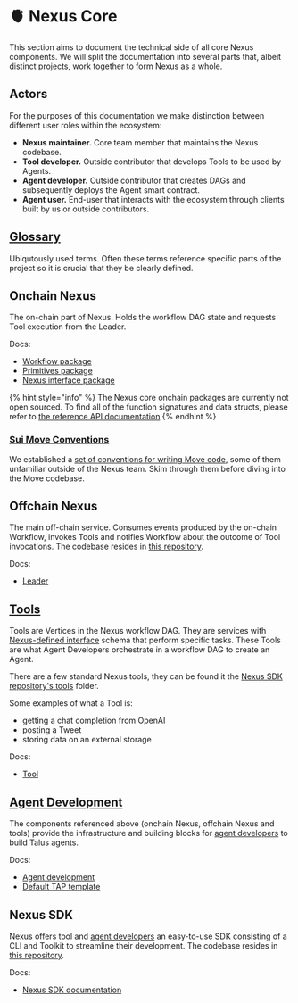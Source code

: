 # 🫀 Nexus Core

This section aims to document the technical side of all core Nexus components. We will split the documentation into several parts that, albeit distinct projects, work together to form Nexus as a whole.

## Actors

For the purposes of this documentation we make distinction between different user roles within the ecosystem:

* **Nexus maintainer.** Core team member that maintains the Nexus codebase.
* **Tool developer.** Outside contributor that develops Tools to be used by Agents.
* **Agent developer.** Outside contributor that creates DAGs and subsequently deploys the Agent smart contract.
* **Agent user.** End-user that interacts with the ecosystem through clients built by us or outside contributors.

## [Glossary](glossary.md)

Ubiqutously used terms. Often these terms reference specific parts of the project so it is crucial that they be clearly defined.

## Onchain Nexus

The on-chain part of Nexus. Holds the workflow DAG state and requests Tool execution from the Leader.

Docs:

* [Workflow package](./packages/workflow.md)
* [Primitives package](./packages/primitives.md)
* [Nexus interface package](./packages/nexus-interface.md)

{% hint style="info" %}
The Nexus core onchain packages are currently not open sourced. To find all of the function signatures and data structs, please refer to [the reference API documentation](./developer-docs/index/nexus-core-api-docs/README.md)
{% endhint %}

### [Sui Move Conventions](./conventions/sui-move.md)

We established a [set of conventions for writing Move code](./conventions/sui-move.md), some of them unfamiliar outside of the Nexus team. Skim through them before diving into the Move codebase.

## Offchain Nexus

The main off-chain service. Consumes events produced by the on-chain Workflow, invokes Tools and notifies Workflow about the outcome of Tool invocations. The codebase resides in [this repository](https://github.com/Talus-Network/nexus-next/tree/main/be).

Docs:

* [Leader](crates/leader.md)

## [Tools](tool.md)

Tools are Vertices in the Nexus workflow DAG. They are services with [Nexus-defined interface](tool.md) schema that perform specific tasks. These Tools are what Agent Developers orchestrate in a workflow DAG to create an Agent.

There are a few standard Nexus tools, they can be found it the [Nexus SDK repository's tools](https://github.com/Talus-Network/nexus-sdk/tree/main/tools) folder.

Some examples of what a Tool is:

* getting a chat completion from OpenAI
* posting a Tweet
* storing data on an external storage

Docs:

* [Tool](tool.md)

## [Agent Development](TAP/agent-development.md)

The components referenced above (onchain Nexus, offchain Nexus and tools) provide the infrastructure and building blocks for [agent developers](index.md#actors) to build Talus agents.

Docs:

* [Agent development](./TAP/agent-development.md)
* [Default TAP template](./TAP/default-tap.md)

## Nexus SDK

Nexus offers tool and [agent developers](index.md#actors) an easy-to-use SDK consisting of a CLI and Toolkit to streamline their development. The codebase resides in [this repository](https://github.com/Talus-Network/nexus-sdk).

Docs:

* [Nexus SDK documentation](../nexus-sdk/index.md)
